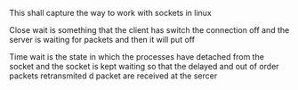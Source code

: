 This shall capture the way to work with sockets in linux

Close wait is something that the client has switch the connection off and the server is waiting for packets and then it will put off

Time wait is the state in which the processes have detached from the socket and the socket is kept waiting so that the delayed and out of order packets retransmited d packet are received at the sercer
